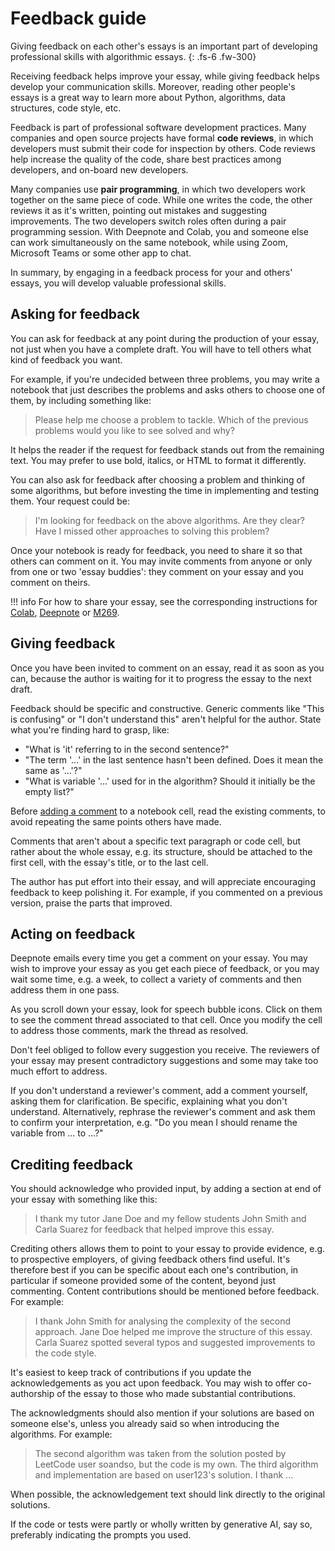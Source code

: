 # Feedback guide

Giving feedback on each other's essays is an important part of developing
professional skills with algorithmic essays.
{: .fs-6 .fw-300}

Receiving feedback helps improve your essay,
while giving feedback helps develop your communication skills.
Moreover, reading other people's essays is a great way to learn more about Python,
algorithms, data structures, code style, etc.

Feedback is part of professional software development practices.
Many companies and open source projects have formal **code reviews**,
in which developers must submit their code for inspection by others.
Code reviews help increase the quality of the code,
share best practices among developers, and on-board new developers.

Many companies use **pair programming**, in which two developers work together
on the same piece of code. While one writes the code, the other reviews it as it's written,
pointing out mistakes and suggesting improvements.
The two developers switch roles often during a pair programming session.
With Deepnote and Colab, you and someone else can work simultaneously on the same notebook,
while using Zoom, Microsoft Teams or some other app to chat.

In summary, by engaging in a feedback process for your and others' essays,
you will develop valuable professional skills.

## Asking for feedback
You can ask for feedback at any point during the production of your essay,
not just when you have a complete draft.
You will have to tell others what kind of feedback you want.

For example, if you're undecided between three problems, you may write a notebook that
just describes the problems and asks others to choose one of them, by including something like:

> Please help me choose a problem to tackle.
> Which of the previous problems would you like to see solved and why?

It helps the reader if the request for feedback stands out from the remaining text.
You may prefer to use bold, italics, or HTML to format it differently.

You can also ask for feedback after choosing a problem and thinking of some algorithms,
but before investing the time in implementing and testing them. Your request could be:

> I'm looking for feedback on the above algorithms.
> Are they clear? Have I missed other approaches to solving this problem?

Once your notebook is ready for feedback, you need to share it
so that others can comment on it.
You may invite comments from anyone or only from one or two 'essay buddies':
they comment on your essay and you comment on theirs.

!!! info
    For how to share your essay, see the corresponding instructions for 
    [Colab](getting-started-google-colab.md#share-the-essay),
    [Deepnote](deepnote-how-to.md#share-your-project) or
    [M269](getting-started-m269.md#share-the-essay).
    
## Giving feedback
Once you have been invited to comment on an essay, read it as soon as you can,
because the author is waiting for it to progress the essay to the next draft.

Feedback should be specific and constructive. Generic comments like "This is confusing" or
"I don't understand this" aren't helpful for the author.
State what you're finding hard to grasp, like:

- "What is 'it' referring to in the second sentence?"
- "The term '...' in the last sentence hasn't been defined. Does it mean the same as '...'?"
- "What is variable '...' used for in the algorithm? Should it initially be the empty list?"

Before [adding a comment](deepnote-how-to.md#comment-on-a-cell) to a notebook cell, read the existing comments,
to avoid repeating the same points others have made.

Comments that aren't about a specific text paragraph or code cell,
but rather about the whole essay, e.g. its structure,
should be attached to the first cell, with the essay's title, or to the last cell.

The author has put effort into their essay, and will appreciate
encouraging feedback to keep polishing it. For example,
if you commented on a previous version, praise the parts that improved.

## Acting on feedback
Deepnote emails every time you get a comment on your essay.
You may wish to improve your essay as you get each piece of feedback, or
you may wait some time, e.g. a week, to collect a variety of comments and
then address them in one pass.

As you scroll down your essay, look for speech bubble icons.
Click on them to see the comment thread associated to that cell.
Once you modify the cell to address those comments, mark the thread as resolved.

Don't feel obliged to follow every suggestion you receive.
The reviewers of your essay may present contradictory suggestions and
some may take too much effort to address.

If you don't understand a reviewer's comment, add a comment yourself,
asking them for clarification. Be specific, explaining what you don't understand.
Alternatively, rephrase the reviewer's comment and ask them to confirm your interpretation,
e.g. "Do you mean I should rename the variable from ... to ...?"

## Crediting feedback
You should acknowledge who provided input, by adding a section at end of your essay
with something like this:

> I thank my tutor Jane Doe and my fellow students John Smith and Carla Suarez
> for feedback that helped improve this essay.

Crediting others allows them to point to your essay to provide evidence, e.g. to prospective employers,
of giving feedback others find useful. It's therefore best if you can be specific about each one's
contribution, in particular if someone provided some of the content, beyond just commenting.
Content contributions should be mentioned before feedback. For example:

> I thank John Smith for analysing the complexity of the second approach.
> Jane Doe helped me improve the structure of this essay.
> Carla Suarez spotted several typos and suggested improvements to the code style.

It's easiest to keep track of contributions if you update the acknowledgements
as you act upon feedback. You may wish to offer co-authorship of the essay to
those who made substantial contributions.

The acknowledgments should also mention if your solutions are based on someone else's,
unless you already said so when introducing the algorithms. For example:

> The second algorithm was taken from the solution posted by LeetCode user soandso,
> but the code is my own. The third algorithm and implementation are based on user123's solution.
> I thank ...

When possible, the acknowledgement text should link directly to the original solutions.

If the code or tests were partly or wholly written by generative AI, say so,
preferably indicating the prompts you used.
